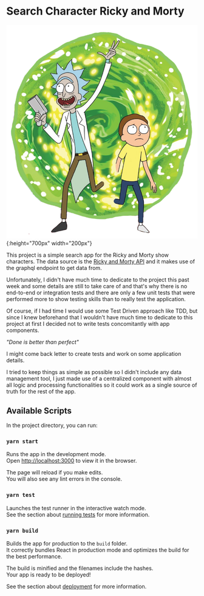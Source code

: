 # Search Character Ricky and Morty

![Ricky and Morty coming out of a green portal](src/images/empty.png){:height="700px" width="200px"}

This project is a simple search app for the Ricky and Morty show characters. The data source is the [Ricky and Morty API](https://rickandmortyapi.com) 
and it makes use of the graphql endpoint to get data from.

Unfortunately, I didn't have much time to dedicate to the project this past week and some details are still to take care of and that's why there is no end-to-end or integration tests 
and there are only a few unit tests that were performed more to show testing skills than to really test the application.

Of course, if I had time I would use some Test Driven approach like TDD, but since I knew beforehand that I wouldn't have much time
to dedicate to this project at first I decided not to write tests concomitantly with app components. 

<em>"Done is better than perfect"</em>

I might come back letter to create tests and work on some application details.

I tried to keep things as simple as possible so I didn't include any data management tool, 
I just made use of a centralized component with almost all logic and processing functionalities
so it could work as a single source of truth for the rest of the app.
## Available Scripts

In the project directory, you can run:

### `yarn start`

Runs the app in the development mode.\
Open [http://localhost:3000](http://localhost:3000) to view it in the browser.

The page will reload if you make edits.\
You will also see any lint errors in the console.

### `yarn test`

Launches the test runner in the interactive watch mode.\
See the section about [running tests](https://facebook.github.io/create-react-app/docs/running-tests) for more information.

### `yarn build`

Builds the app for production to the `build` folder.\
It correctly bundles React in production mode and optimizes the build for the best performance.

The build is minified and the filenames include the hashes.\
Your app is ready to be deployed!

See the section about [deployment](https://facebook.github.io/create-react-app/docs/deployment) for more information.